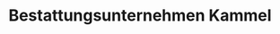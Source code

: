 ---
title: "Bestattungsunternehmen Kammel"
url: /meuselwitz/bestattungsunternehmen-kammel/
shop: Bestattungen
---